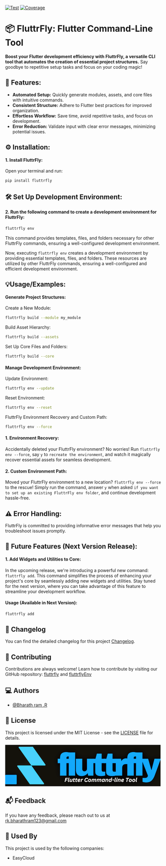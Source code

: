 [![Test](https://github.com/bharathram444/fluttrfly/actions/workflows/test.yml/badge.svg)](https://github.com/bharathram444/fluttrfly/actions/workflows/test.yml)
[![Coverage](https://codecov.io/gh/bharathram444/fluttrfly/branch/main/graph/badge.svg)](https://app.codecov.io/gh/bharathram444/fluttrfly)
# 📦 FluttrFly: Flutter Command-Line Tool 



**Boost your Flutter development efficiency with FluttrFly, a versatile CLI tool that automates the creation of essential project structures.** Say goodbye to repetitive setup tasks and focus on your coding magic!

## 🎯 Features:

- **Automated Setup:** Quickly generate modules, assets, and core files with intuitive commands.
- **Consistent Structure:** Adhere to Flutter best practices for improved organization.
- **Effortless Workflow:** Save time, avoid repetitive tasks, and focus on development.
- **Error Reduction:** Validate input with clear error messages, minimizing potential issues.
## ⚙️ Installation:

#### 1. **Install FluttrFly:**
   Open your terminal and run:
   ```bash
   pip install fluttrfly
   ```
## 🛠️ Set Up Development Environment:

#### 2. **Run the following command to create a development environment for FluttrFly:**
   ```bash
   fluttrfly env
   ```
   This command provides templates, files, and folders necessary for other FluttrFly commands, ensuring a well-configured development environment.

Now, executing `fluttrfly env` creates a development environment by providing essential templates, files, and folders. These resources are utilized by other FluttrFly commands, ensuring a well-configured and efficient development environment.
## 💡Usage/Examples:

#### Generate Project Structures:

Create a New Module:
```bash
fluttrfly build --module my_module
```
Build Asset Hierarchy:
```bash
fluttrfly build --assets
```
Set Up Core Files and Folders:
```bash
fluttrfly build --core
```
#### Manage Development Environment:

Update Environment:
```bash
fluttrfly env --update
```
Reset Environment:
```bash
fluttrfly env --reset
```
FluttrFly Environment Recovery and Custom Path:
```bash
fluttrfly env --force
```
#### 1. Environment Recovery:
Accidentally deleted your FluttrFly environment? No worries! Run `fluttrfly env --force`, say `y` to `recreate the environment`, and watch it magically recover essential assets for seamless development.
#### 2. Custom Environment Path:
Moved your FluttrFly environment to a new location? `fluttrfly env --force` to the rescue! Simply run the command, answer `y` when asked `if you want to set up an existing FluttrFly env folder`, and continue development hassle-free.
## ⚠️ Error Handling:

FluttrFly is committed to providing informative error messages that help you troubleshoot issues promptly.
## 🔮 Future Features (Next Version Release):

#### 1. Add Widgets and Utilities to Core:

In the upcoming release, we're introducing a powerful new command: `fluttrfly add`. This command simplifies the process of enhancing your project's core by seamlessly adding new widgets and utilities. Stay tuned for the next version, where you can take advantage of this feature to streamline your development workflow.

#### Usage (Available in Next Version):

```bash
fluttrfly add
```
## 📝 Changelog

You can find the detailed changelog for this project [Changelog](CHNAGELOG.md).

## 🌟 Contributing

Contributions are always welcome!
Learn how to contribute by visiting our GitHub repository: [fluttrfly](https://github.com/bharathram444/fluttrfly) and [fluttrflyEnv](https://github.com/bharathram444/fluttrflyEnv)


## ‍💻 Authors

- [@Bharath ram .R](https://github.com/bharathram444)


## 🧾 License
This project is licensed under the MIT License - see the [LICENSE](https://github.com/bharathram444/fluttrfly/blob/main/LICENSE) file for details.



![Logo](image/dark.png)


## 📬 Feedback

If you have any feedback, please reach out to us at rk.bharathram123@gmail.com

## 🏢 Used By

This project is used by the following companies:

-  EasyCloud
